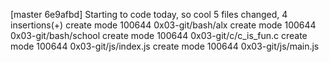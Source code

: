 [master 6e9afbd] Starting to code today, so cool
 5 files changed, 4 insertions(+)
 create mode 100644 0x03-git/bash/alx
 create mode 100644 0x03-git/bash/school
 create mode 100644 0x03-git/c/c_is_fun.c
 create mode 100644 0x03-git/js/index.js
 create mode 100644 0x03-git/js/main.js
